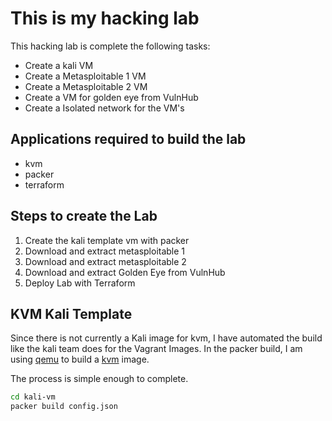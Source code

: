 # This is my hacking lab 
This hacking lab is complete the following tasks:
* Create a kali VM
* Create a Metasploitable 1 VM
* Create a Metasploitable 2 VM
* Create a VM for golden eye from VulnHub
* Create a Isolated network for the VM's

## Applications required to build the lab
* kvm
* packer
* terraform

## Steps to create the Lab
1. Create the kali template vm with packer
1. Download and extract metasploitable 1
1. Download and extract metasploitable 2
1. Download and extract Golden Eye from VulnHub
1. Deploy Lab with Terraform

## KVM Kali Template
Since there is not currently a Kali image for kvm, I have automated the build like the kali team does for the Vagrant Images. In the packer build, I am using [qemu](https://www.qemu.org/) to build a [kvm](https://www.linux-kvm.org/page/Main_Page) image.

The process is simple enough to complete.
```bash
cd kali-vm
packer build config.json
```
